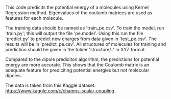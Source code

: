 This code predicits the potential energy of a molecules using Kernel Regression method. Eigenvalues of the coulumb matrices are used as features for each molecule.

The training data should be named as 'train_pe.csv'. To train the model, run 'train.py'; this will output the file 'pe.model'. Using this run the file 'predict.py' to predict new charges from data given in 'test_pe.csv'. The results will be in 'predict_pe.csv'. All structures of molecules for training and prediction should be given in the folder 'structure/..' in XYZ format.

Compared to the dipole prediciton algorithm, the predictions for potential energy are more accurate. This shows that the Coulomb matrix is an adequate feature for prediciting potential energies but not molecular dipoles.

The data is taken from this Kaggle dataset: https://www.kaggle.com/c/champs-scalar-coupling.
